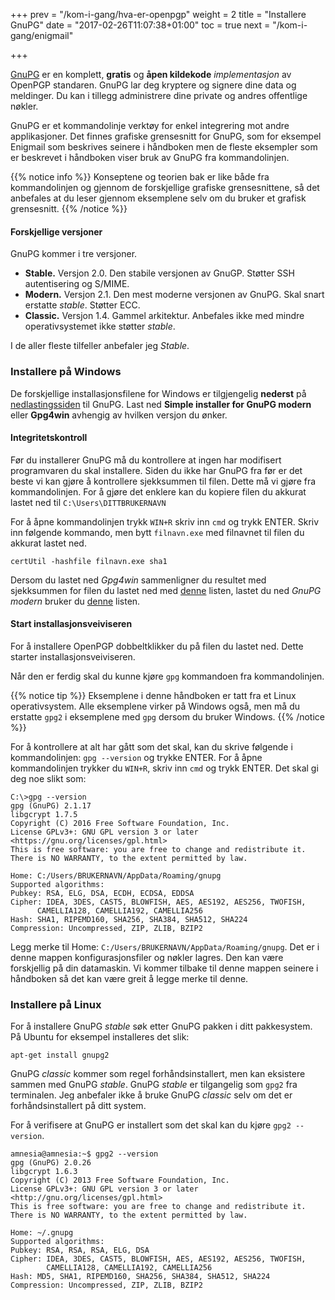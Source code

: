 +++
prev = "/kom-i-gang/hva-er-openpgp"
weight = 2
title = "Installere GnuPG"
date = "2017-02-26T11:07:38+01:00"
toc = true
next = "/kom-i-gang/enigmail"

+++

[GnuPG](http://gnupg.org) er en komplett, **gratis** og **åpen kildekode** *implementasjon* av
OpenPGP standaren. GnuPG lar deg kryptere og signere dine data og meldinger.
Du kan i tillegg administrere dine private og andres offentlige nøkler.

GnuPG er et kommandolinje verktøy for enkel integrering mot andre applikasjoner.
Det finnes grafiske grensesnitt for GnuPG, som for eksempel Enigmail som beskrives
seinere i håndboken men de fleste eksempler som er beskrevet i håndboken viser
bruk av GnuPG fra kommandolinjen.

{{% notice info %}}
Konseptene og teorien bak er like både fra kommandolinjen og gjennom de forskjellige grafiske grensesnittene,
så det anbefales at du leser gjennom eksemplene selv om du bruker et grafisk grensesnitt.
{{% /notice %}}

#### Forskjellige versjoner
GnuPG kommer i tre versjoner.

 * **Stable.**
 Versjon 2.0. Den stabile versjonen av GnuGP. Støtter SSH autentisering
 og S/MIME.
 * **Modern.**
Versjon 2.1. Den mest moderne versjonen av GnuPG. Skal snart erstatte *stable*. Støtter ECC.
 * **Classic.**
 Versjon 1.4. Gammel arkitektur. Anbefales ikke med mindre operativsystemet ikke støtter *stable*.

I de aller fleste tilfeller anbefaler jeg *Stable*.

### Installere på Windows
De forskjellige installasjonsfilene for Windows er tilgjengelig **nederst** på
[nedlastingssiden](https://www.gnupg.org/download/index.html) til GnuPG.
Last ned **Simple installer for GnuPG modern** eller **Gpg4win** avhengig av
hvilken versjon du ønker.

#### Integritetskontroll
Før du installerer GnuPG må du kontrollere at ingen har modifisert programvaren
du skal installere. Siden du ikke har GnuPG fra før er det beste vi kan gjøre
å kontrollere sjekksummen til filen. Dette må vi gjøre fra kommandolinjen.
For å gjøre det enklere kan du kopiere filen du akkurat lastet ned til
`C:\Users\DITTBRUKERNAVN`

For å åpne kommandolinjen trykk `WIN+R` skriv inn `cmd` og trykk ENTER.
Skriv inn følgende kommando, men bytt `filnavn.exe` med filnavnet til filen
du akkurat lastet ned.

    certUtil -hashfile filnavn.exe sha1

Dersom du lastet ned *Gpg4win* sammenligner du resultet med sjekksummen for filen
du lastet ned med [denne](https://www.gpg4win.org/download.html)
listen, lastet du ned *GnuPG modern* bruker du
[denne](https://www.gnupg.org/download/integrity_check.html) listen.

#### Start installasjonsveiviseren
For å installere OpenPGP dobbeltklikker du på filen du lastet ned. Dette starter
installasjonsveiviseren.

Når den er ferdig skal du kunne kjøre `gpg` kommandoen fra kommandolinjen.

{{% notice tip %}}
Eksemplene i denne håndboken er tatt fra et Linux operativsystem.
Alle eksemplene virker på Windows også, men må du erstatte `gpg2` i eksemplene
med `gpg` dersom du bruker Windows.
{{% /notice %}}

For å kontrollere at alt har gått som det skal, kan du skrive følgende i kommandolinjen:
`gpg --version` og trykke ENTER. For å åpne kommandolinjen trykker du `WIN+R`, skriv inn `cmd` og trykk ENTER.
Det skal gi deg noe slikt som:

    C:\>gpg --version
    gpg (GnuPG) 2.1.17
    libgcrypt 1.7.5
    Copyright (C) 2016 Free Software Foundation, Inc.
    License GPLv3+: GNU GPL version 3 or later <https://gnu.org/licenses/gpl.html>
    This is free software: you are free to change and redistribute it.
    There is NO WARRANTY, to the extent permitted by law.

    Home: C:/Users/BRUKERNAVN/AppData/Roaming/gnupg
    Supported algorithms:
    Pubkey: RSA, ELG, DSA, ECDH, ECDSA, EDDSA
    Cipher: IDEA, 3DES, CAST5, BLOWFISH, AES, AES192, AES256, TWOFISH,
          CAMELLIA128, CAMELLIA192, CAMELLIA256
    Hash: SHA1, RIPEMD160, SHA256, SHA384, SHA512, SHA224
    Compression: Uncompressed, ZIP, ZLIB, BZIP2

Legg merke til Home: `C:/Users/BRUKERNAVN/AppData/Roaming/gnupg`. Det er i
denne mappen konfigurasjonsfiler og nøkler lagres. Den kan være forskjellig
på din datamaskin. Vi kommer tilbake til denne mappen seinere i håndboken så det
kan være greit å legge merke til denne.

### Installere på Linux
For å installere GnuPG *stable* søk etter GnuPG pakken i ditt pakkesystem.
På Ubuntu for eksempel installeres det slik:

    apt-get install gnupg2

GnuPG *classic* kommer som regel forhåndsinstallert, men kan eksistere sammen
med GnuPG *stable*. GnuPG *stable* er tilgangelig som `gpg2` fra terminalen.
Jeg anbefaler ikke å bruke GnuPG *classic* selv om det er forhåndsinstallert på
ditt system.

For å verifisere at GnuPG er installert som det skal kan du kjøre `gpg2 --version`.

    amnesia@amnesia:~$ gpg2 --version
    gpg (GnuPG) 2.0.26
    libgcrypt 1.6.3
    Copyright (C) 2013 Free Software Foundation, Inc.
    License GPLv3+: GNU GPL version 3 or later <http://gnu.org/licenses/gpl.html>
    This is free software: you are free to change and redistribute it.
    There is NO WARRANTY, to the extent permitted by law.

    Home: ~/.gnupg
    Supported algorithms:
    Pubkey: RSA, RSA, RSA, ELG, DSA
    Cipher: IDEA, 3DES, CAST5, BLOWFISH, AES, AES192, AES256, TWOFISH,
            CAMELLIA128, CAMELLIA192, CAMELLIA256
    Hash: MD5, SHA1, RIPEMD160, SHA256, SHA384, SHA512, SHA224
    Compression: Uncompressed, ZIP, ZLIB, BZIP2
